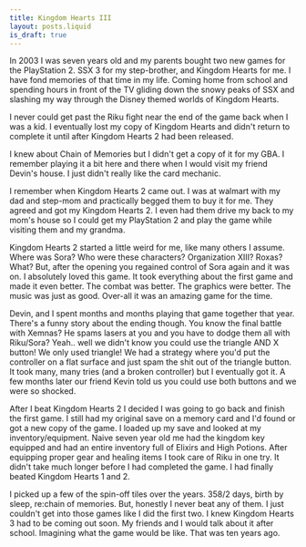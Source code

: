 ```yaml
---
title: Kingdom Hearts III
layout: posts.liquid
is_draft: true
---
```

In 2003 I was seven years old and my parents bought two new games for the PlayStation 2. 
SSX 3 for my step-brother, and Kingdom Hearts for me. I have fond memories of that time
in my life. Coming home from school and spending hours in front of the TV gliding down
the snowy peaks of SSX and slashing my way through the Disney themed worlds of Kingdom
Hearts.

I never could get past the Riku fight near the end of the game back when I was a kid.
I eventually lost my copy of Kingdom Hearts and didn't return to complete it until after
Kingdom Hearts 2 had been released.

I knew about Chain of Memories but I didn't get a copy of it for my GBA. I remember
playing it a bit here and there when I would visit my friend Devin's house. I just
didn't really like the card mechanic.

I remember when Kingdom Hearts 2 came out. I was at walmart with my dad and step-mom
and practically begged them to buy it for me. They agreed and got my Kingdom Hearts 2.
I even had them drive my back to my mom's house so I could get my PlayStation 2 and play
the game while visiting them and my grandma.

Kingdom Hearts 2 started a little weird for me, like many others I assume. Where was Sora?
Who were these characters? Organization XIII? Roxas? What? But, after the opening you
regained control of Sora again and it was on. I absolutely loved this game. It took everything
about the first game and made it even better. The combat was better. The graphics were
better. The music was just as good. Over-all it was an amazing game for the time.

Devin, and I spent months and months playing that game together that year. There's a funny
story about the ending though. You know the final battle with Xemnas? He spams lasers at you
and you have to dodge them all with Riku/Sora? Yeah.. well we didn't know you could use the
triangle AND X button! We only used triangle! We had a strategy where you'd put the controller
on a flat surface and just spam the shit out of the triangle button. It took many, many tries
(and a broken controller) but I eventually got it. A few months later our friend Kevin told
us you could use both buttons and we were so shocked.

After I beat Kingdom Hearts 2 I decided I was going to go back and finish the first game.
I still had my original save on a memory card and I'd found or got a new copy of the game.
I loaded up my save and looked at my inventory/equipment. Naive seven year old me had the
kingdom key equipped and had an entire inventory full of Elixirs and High Potions. After
equipping proper gear and healing items I took care of Riku in one try. It didn't take 
much longer before I had completed the game. I had finally beated Kingdom Hearts 1 and 2.

I picked up a few of the spin-off tiles over the years. 358/2 days, birth by sleep, 
re:chain of memories. But, honestly I never beat any of them. I just couldn't get into
those games like I did the first two. I knew Kingdom Hearts 3 had to be coming out soon.
My friends and I would talk about it after school. Imagining what the game would be like.
That was ten years ago.



